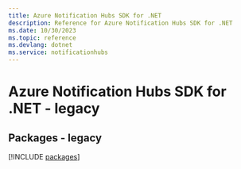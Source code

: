 ```yaml
---
title: Azure Notification Hubs SDK for .NET
description: Reference for Azure Notification Hubs SDK for .NET
ms.date: 10/30/2023
ms.topic: reference
ms.devlang: dotnet
ms.service: notificationhubs
---
```

# Azure Notification Hubs SDK for .NET - legacy
## Packages - legacy
[!INCLUDE [packages](notification-hubs-index.md)]